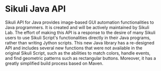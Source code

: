 Sikuli Java API
===============

Sikuli API for Java provides image-based GUI automation functionalities to Java programmers. It is created and will be actively maintained by Sikuli Lab. The effort of making this API is a response to the desire of many Sikuli users to use Sikuli Script's functionalities directly in their Java programs, rather than writing Jython scripts. This new Java library has a re-designed API and includes several new functions that were not available in the original Sikuli Script, such as the abilities to match colors, handle events, and find geometric patterns such as rectangular buttons. Moreover, it has a greatly simplified build process based on Maven.


